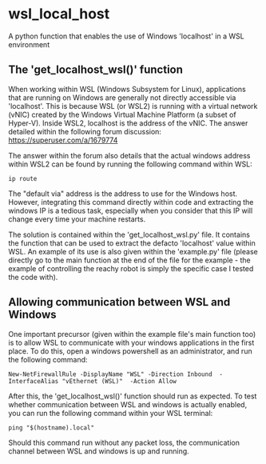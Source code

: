 # wsl_local_host
A python function that enables the use of Windows 'localhost' in a WSL environment

## The 'get_localhost_wsl()' function

When working within WSL (Windows Subsystem for Linux), applications that are running on Windows are generally not directly accessible via 'localhost'. This is because WSL (or WSL2) is running with a virtual network (vNIC) created by the Windows Virtual Machine Platform (a subset of Hyper-V). Inside WSL2, localhost is the address of the vNIC. The answer detailed within the following forum discussion: https://superuser.com/a/1679774

The answer within the forum also details that the actual windows address within WSL2 can be found by running the following command within WSL:
```
ip route
```
The "default via" address is the address to use for the Windows host. However, integrating this command directly within code and extracting the windows IP is a tedious task, especially when you consider that this IP will change every time your machine restarts.

The solution is contained within the 'get_localhost_wsl.py' file. It contains the function that can be used to extract the defacto 'localhost' value within WSL. An example of its use is also given within the 'example.py' file (please directly go to the main function at the end of the file for the example - the example of controlling the reachy robot is simply the specific case I tested the code with).

## Allowing communication between WSL and Windows

One important precursor (given within the example file's main function too) is to allow WSL to communicate with your windows applications in the first place. To do this, open a windows powershell as an administrator, and run the following command:
```
New-NetFirewallRule -DisplayName "WSL" -Direction Inbound  -InterfaceAlias "vEthernet (WSL)"  -Action Allow
```
After this, the 'get_localhost_wsl()' function should run as expected. To test whether communication between WSL and windows is actually enabled, you can run the following command within your WSL terminal:
```
ping "$(hostname).local"
```
Should this command run without any packet loss, the communication channel between WSL and windows is up and running.

